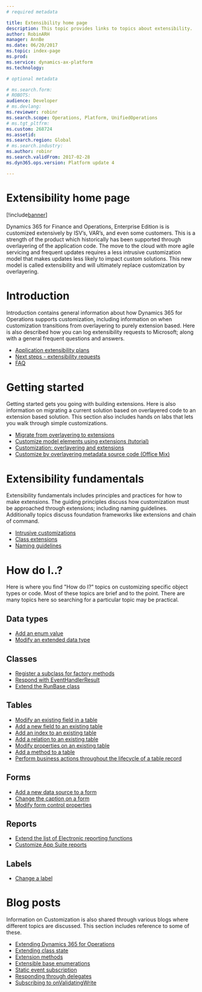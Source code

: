 ```yaml
---
# required metadata

title: Extensibility home page
description: This topic provides links to topics about extensibility.
author: RobinARH
manager: AnnBe
ms.date: 06/20/2017
ms.topic: index-page
ms.prod: 
ms.service: dynamics-ax-platform
ms.technology: 

# optional metadata

# ms.search.form: 
# ROBOTS: 
audience: Developer
# ms.devlang: 
ms.reviewer: robinr
ms.search.scope: Operations, Platform, UnifiedOperations
# ms.tgt_pltfrm: 
ms.custom: 268724
ms.assetid: 
ms.search.region: Global
# ms.search.industry: 
ms.author: robinr
ms.search.validFrom: 2017-02-28
ms.dyn365.ops.version: Platform update 4

---
```


# Extensibility home page

[!include[banner](../includes/banner.md)]

Dynamics 365 for Finance and Operations, Enterprise Edition is is customized extensively by ISV’s, VAR’s, and even some customers. This is a strength of the product which historically has been supported through overlayering of the application code. The move to the cloud with more agile servicing and frequent updates requires a less intrusive customization model that makes updates less likely to impact custom solutions. This new model is called extensibility and will ultimately replace customization by overlayering.

# Introduction

Introduction contains general information about how Dynamics 365 for Operations supports customization, including information on when customization transitions from overlayering to purely extension based. Here is also described how you can log extensibility requests to Microsoft; along with a general frequent questions and answers.

+ [Application extensibility plans](extensibility-roadmap.md)
+ [Next steps - extensibility requests](extensibility-requests.md) 
+ [FAQ](app-sealing-faq.md) 

# Getting started

Getting started gets you going with building extensions. Here is also information on migrating a current solution based on overlayered code to an extension based solution. This section also includes hands on labs that lets you walk through simple customizations.

+ [Migrate from overlayering to extensions](migrate-overlayer-extension.md)
+ [Customize model elements using extensions (tutorial)](customize-model-elements-extensions.md)
+ [Customization: overlayering and extensions](customization-overlayering-extensions.md)
+ [Customize by overlayering metadata source code (Office Mix)](https://mix.office.com/watch/1ol6ov90jrd4w)

# Extensibility fundamentals

Extensibility fundamentals includes principles and practices for how to make extensions. The guiding principles discuss how customization must be approached through extensions; including naming guidelines. Additionally topics discuss foundation frameworks like extensions and chain of command.

+ [Intrusive customizations](intrusive-customizations.md)
+ [Class extensions](class-extensions.md)
+ [Naming guidelines](naming-guidelines-extensions.md)

# How do I..?

Here is where you find "How do I?" topics on customizing specific object types or code. Most of these topics are brief and to the point. There are many topics here so searching for a particular topic may be practical.

## Data types
+ [Add an enum value](add-enum-value.md)
+ [Modify an extended data type](modify-edt.md) 

## Classes
+ [Register a subclass for factory methods](register-subclass-factory-methods.md)
+ [Respond with EventHandlerResult](respond-event-handler-result.md)
+ [Extend the RunBase class](extend-runbase-class.md)

## Tables
+ [Modify an existing field in a table](modify-existing-field.md)
+ [Add a new field to an existing table](add-field-extension.md)
+ [Add an index to an existing table](add-index.md)
+ [Add a relation to an existing table](add-relation.md)
+ [Modify properties on an existing table](modify-properties.md)
+ [Add a method to a table](add-method-table.md)
+ [Perform business actions throughout the lifecycle of a table record](subscribe-table-events.md)

## Forms
+ [Add a new data source to a form](add-datasource.md)
+ [Change the caption on a form](change-caption-form.md)
+ [Modify form control properties](modify-control-properties.md)

## Reports
+ [Extend the list of Electronic reporting functions](../analytics/general-electronic-reporting-formulas-list-extension.md)
+ [Customize App Suite reports](../analytics/customize-app-suite-reports-with-extensions.md)

## Labels
+ [Change a label](change-label.md)

# Blog posts

Information on Customization is also shared through various blogs where different topics are discussed. This section includes reference to some of these.

+ [Extending Dynamics 365 for Operations](https://blogs.msdn.microsoft.com/mfp/2017/01/31/extending-dynamics-365-for-operations/)
+ [Extending class state](https://blogs.msdn.microsoft.com/mfp/2017/01/31/extending-class-state/)
+ [Extension methods](https://blogs.msdn.microsoft.com/mfp/2015/12/15/x-in-ax7-extension-methods/)
+ [Extensible base enumerations](http://kashperuk.blogspot.dk/2016/09/development-tutorial-extensible-base.html)
+ [Static event subscription](https://blogs.msdn.microsoft.com/mfp/2015/12/10/x-in-ax7-static-event-subscription/)
+ [Responding through delegates](https://blogs.msdn.microsoft.com/mfp/2017/01/31/responding-through-delegates/)
+ [Subscribing to onValidatingWrite](https://blogs.msdn.microsoft.com/mfp/2017/01/31/subscribing-to-onvalidatingwrite/)

